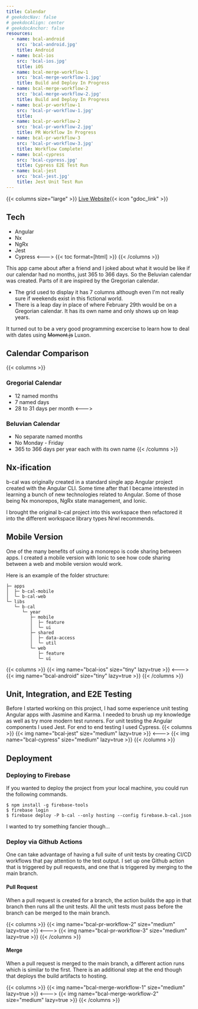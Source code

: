 ```yaml
---
title: Calendar
# geekdocNav: false
# geekdocAlign: center
# geekdocAnchor: false
resources:
  - name: bcal-android
    src: 'bcal-android.jpg'
    title: Android
  - name: bcal-ios
    src: 'bcal-ios.jpg'
    title: iOS
  - name: bcal-merge-workflow-1
    src: 'bcal-merge-workflow-1.jpg'
    title: Build and Deploy In Progress
  - name: bcal-merge-workflow-2
    src: 'bcal-merge-workflow-2.jpg'
    title: Build and Deploy In Progress
  - name: bcal-pr-workflow-1
    src: 'bcal-pr-workflow-1.jpg'
    title:
  - name: bcal-pr-workflow-2
    src: 'bcal-pr-workflow-2.jpg'
    title: PR Workflow In Progress
  - name: bcal-pr-workflow-3
    src: 'bcal-pr-workflow-3.jpg'
    title: Workflow Complete!
  - name: bcal-cypress
    src: 'bcal-cypress.jpg'
    title: Cypress E2E Test Run
  - name: bcal-jest
    src: 'bcal-jest.jpg'
    title: Jest Unit Test Run
---
```


{{< columns size="large" >}}
[Live Website](https://beluvian-calendar.web.app){{< icon "gdoc_link" >}}

## Tech

- Angular
- Nx
- NgRx
- Jest
- Cypress
  <--->
  {{< toc format=[html] >}}
  {{< /columns >}}

This app came about after a friend and I joked about what it would be like if our calendar had no months, just 365 to 366 days. So the Beluvian calendar was created. Parts of it are inspired by the Gregorian calendar.

- The grid used to display it has 7 columns although even I'm not really sure if weekends exist in this fictional world.
- There is a leap day in place of where February 29th would be on a Gregorian calendar. It has its own name and only shows up on leap years.

It turned out to be a very good programming excercise to learn how to deal with dates using ~~Moment.js~~ Luxon.

## Calendar Comparison

{{< columns >}}

### Gregorial Calendar

- 12 named months
- 7 named days
- 28 to 31 days per month
  <--->

### Beluvian Calendar

- No separate named months
- No Monday - Friday
- 365 to 366 days per year each with its own name
  {{< /columns >}}

## Nx-ification

b-cal was originally created in a standard single app Angular project created with the Angular CLI. Some time after that I became interested in learning a bunch of new technologies related to Angular. Some of those being Nx monorepos, NgRx state management, and Ionic.

I brought the original b-cal project into this workspace then refactored it into the different workspace library types Nrwl recommends.

## Mobile Version

One of the many benefits of using a monorepo is code sharing between apps. I created a mobile version with Ionic to see how code sharing between a web and mobile version would work.

Here is an example of the folder structure:

```
├─ apps
│  ├─ b-cal-mobile
│  └─ b-cal-web
└─ libs
   └─ b-cal
      └─ year
         ├─ mobile
         │  ├─ feature
         │  └─ ui
         ├─ shared
         │  ├─ data-access
         │  └─ util
         └─ web
            ├─ feature
            └─ ui
```

{{< columns >}}
{{< img name="bcal-ios" size="tiny" lazy=true >}}
<--->
{{< img name="bcal-android" size="tiny" lazy=true >}}
{{< /columns >}}

## Unit, Integration, and E2E Testing

Before I started working on this project, I had some experience unit testing Angular apps with Jasmine and Karma. I needed to brush up my knowledge as well as try more modern test runners. For unit testing the Angular components I used Jest. For end to end testing I used Cypress.
{{< columns >}}
{{< img name="bcal-jest" size="medium" lazy=true >}}
<--->
{{< img name="bcal-cypress" size="medium" lazy=true >}}
{{< /columns >}}

## Deployment

### Deploying to Firebase

If you wanted to deploy the project from your local machine, you could run the following commands.

```shell
$ npm install -g firebase-tools
$ firebase login
$ firebase deploy -P b-cal --only hosting --config firebase.b-cal.json
```

I wanted to try something fancier though...

### Deploy via Github Actions

One can take advantage of having a full suite of unit tests by creating CI/CD workflows that pay attention to the test output. I set up one Github action that is triggered by pull requests, and one that is triggered by merging to the main branch.

#### Pull Request

When a pull request is created for a branch, the action builds the app in that branch then runs all the unit tests. All the unit tests must pass before the branch can be merged to the main branch.

{{< columns >}}
{{< img name="bcal-pr-workflow-2" size="medium" lazy=true >}}
<--->
{{< img name="bcal-pr-workflow-3" size="medium" lazy=true >}}
{{< /columns >}}

#### Merge

When a pull request is merged to the main branch, a different action runs which is similar to the first. There is an additional step at the end though that deploys the build artifacts to hosting.

{{< columns >}}
{{< img name="bcal-merge-workflow-1" size="medium" lazy=true >}}
<--->
{{< img name="bcal-merge-workflow-2" size="medium" lazy=true >}}
{{< /columns >}}
